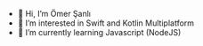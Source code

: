 - 👋 Hi, I’m Ömer Şanlı
- 👀 I’m interested in Swift and Kotlin Multiplatform
- 🌱 I’m currently learning Javascript (NodeJS)

<!---
omersanli17/omersanli17 is a ✨ special ✨ repository because its `README.md` (this file) appears on your GitHub profile.
You can click the Preview link to take a look at your changes.
--->
